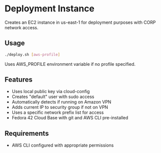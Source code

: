 # Deployment Instance

Creates an EC2 instance in us-east-1 for deployment purposes with CORP network access.

## Usage

```bash
./deploy.sh [aws-profile]
```

Uses AWS_PROFILE environment variable if no profile specified.

## Features

- Uses local public key via cloud-config
- Creates "default" user with sudo access
- Automatically detects if running on Amazon VPN
- Adds current IP to security group if not on VPN
- Uses a specific network prefix list for access
- Fedora 42 Cloud Base with git and AWS CLI pre-installed

## Requirements

- AWS CLI configured with appropriate permissions
